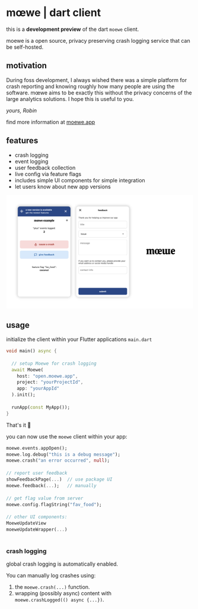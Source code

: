 # **mœwe** | dart client

this is a **development preview** of the dart `moewe` client.

moewe is a open source, privacy preserving crash logging service that can be self-hosted.

## motivation

During foss development, I always wished there was a simple platform for crash reporting and knowing roughly how many people are using the software. mœwe aims to be exactly this without the privacy concerns of the large analytics solutions. I hope this is useful to you.

_yours, Robin_

find more information at [moewe.app](https://moewe.app)

## features

- crash logging
- event logging
- user feedback collection
- live config via feature flags
- includes simple UI components for simple integration
- let users know about new app versions

![](/assets/screenshots.png)

## usage

initialize the client within your Flutter applications `main.dart`

```dart
void main() async {

  // setup Moewe for crash logging
  await Moewe(
    host: "open.moewe.app",
    project: "yourProjectId",
    app: "yourAppId"
  ).init();

  runApp(const MyApp());
}
```

That's it 🎉

you can now use the `moewe` client within your app:

```dart
moewe.events.appOpen();
moewe.log.debug("this is a debug message");
moewe.crash("an error occurred", null);

// report user feedback
showFeedbackPage(...)  // use package UI
moewe.feedback(...);   // manually

// get flag value from server
moewe.config.flagString("fav_food");

// other UI components:
MoeweUpdateView
moeweUpdateWrapper(...)



```

### crash logging

global crash logging is automatically enabled.

You can manually log crashes using:

1. the `moewe.crash(...)` function.
2. wrapping (possibly async) content with <br>`moewe.crashLogged(() async {...})`.
